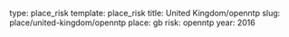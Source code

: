 type: place_risk
template: place_risk
title: United Kingdom/openntp
slug: place/united-kingdom/openntp
place: gb
risk: openntp
year: 2016
